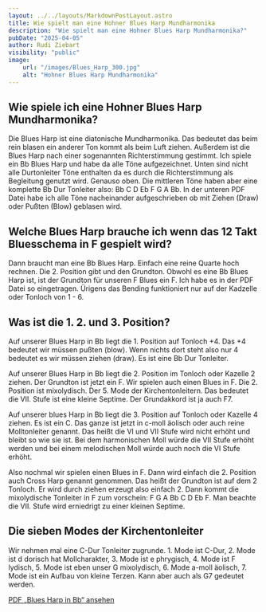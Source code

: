 ```yaml
---
layout: ../../layouts/MarkdownPostLayout.astro
title: Wie spielt man eine Hohner Blues Harp Mundharmonika
description: "Wie spielt man eine Hohner Blues Harp Mundharmonika?"
pubDate: "2025-04-05"
author: Rudi Ziebart
visibility: "public"
image:
    url: "/images/Blues_Harp_300.jpg"
    alt: "Hohner Blues Harp Mundharmonika"
---
```

## Wie spiele ich eine Hohner Blues Harp Mundharmonika?
<p>
Die Blues Harp ist eine diatonische Mundharmonika. Das bedeutet das beim rein blasen ein anderer Ton kommt als beim Luft ziehen. Außerdem ist die Blues Harp nach einer sogenannten Richterstimmung gestimmt. Ich spiele ein Bb Blues Harp und habe da alle Töne aufgezeichnet. Unten sind nicht alle Durtonleiter Töne enthalten da es durch die Richterstimmung als Begleitung genutzt wird. Genauso oben. Die mittleren Töne haben aber eine komplette Bb Dur Tonleiter also: Bb C D Eb F G A Bb. In der unteren PDF Datei habe ich alle Töne nacheinander aufgeschrieben ob mit Ziehen (Draw) oder Pußten (Blow) geblasen wird.
</p>

## Welche Blues Harp brauche ich wenn das 12 Takt Bluesschema in F gespielt wird?
<p>
Dann braucht man eine Bb Blues Harp. Einfach eine reine Quarte hoch rechnen. Die 2. Position gibt und den Grundton. Obwohl es eine Bb Blues Harp ist, ist der Grundton für unseren F Blues ein F. Ich habe es in der PDF Datei so eingetragen. Ürigens das Bending funktioniert nur auf der Kadzelle oder Tonloch von 1 - 6.
</p>

## Was ist die 1. 2. und 3. Position?
<p>
Auf unserer Blues Harp in Bb liegt die 1. Position auf Tonloch +4. Das +4 bedeutet wir müssen pußten (blow). Wenn nichts dort steht also nur 4 bedeutet es wir müssen ziehen (draw). Es ist eine Bb Dur Tonleiter.
</p>
<p>
Auf unserer Blues Harp in Bb liegt die 2. Position im Tonloch oder Kazelle 2 ziehen. Der Grundton ist jetzt ein F. Wir spielen auch einen Blues in F. Die 2. Position ist mixolydisch. Der 5. Mode der Kirchentonleitern. Das bedeutet die VII. Stufe ist eine kleine Septime. Der Grundakkord ist ja auch F7.
</p>
<p>
Auf unserer blues Harp in Bb liegt die 3. Position auf Tonloch oder Kazelle 4 ziehen. Es ist ein C. Das ganze ist jetzt in c-moll äolisch oder auch reine Molltonleiter genannt. Das heißt die VI und VII Stufe wird nicht erhöht und bleibt so wie sie ist. Bei dem harmonischen Moll würde die VII Stufe erhöht werden und bei einem melodischen Moll würde auch noch die VI Stufe erhöht.
</p>
<p>
Also nochmal wir spielen einen Blues in F. Dann wird einfach die 2. Position auch Cross Harp genannt genommen. Das heißt der Grundton ist auf dem 2 Tonloch. Er wird durch ziehen erzeugt also einfach 2. Dann kommt die mixolydische Tonleiter in F zum vorschein: F G A Bb C D Eb F. Man beachte die VII. Stufe wird erniedrigt zu einer kleinen Septime.
</p>

## Die sieben Modes der Kirchentonleiter
<p>
Wir nehmen mal eine C-Dur Tonleiter zugrunde. 1. Mode ist C-Dur, 2. Mode ist d dorisch hat Mollcharakter, 3. Mode ist e phrygisch, 4. Mode ist F lydisch, 5. Mode ist eben unser G mixolydisch, 6. Mode a-moll äolisch, 7. Mode ist ein Aufbau von kleine Terzen. Kann aber auch als G7 gedeutet werden.
</p>

<p>
  <a href="../../bilder/Blues%20Harp%20in%20Bb.pdf" target="_blank" rel="noopener" class="pdf-button">
    PDF „Blues Harp in Bb“ ansehen
  </a>
</p>